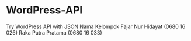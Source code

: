 # WordPress-API
Try WordPress API with JSON
Nama Kelompok
Fajar Nur Hidayat (0680 16 026)
Raka Putra Pratama (0680 16 033)
